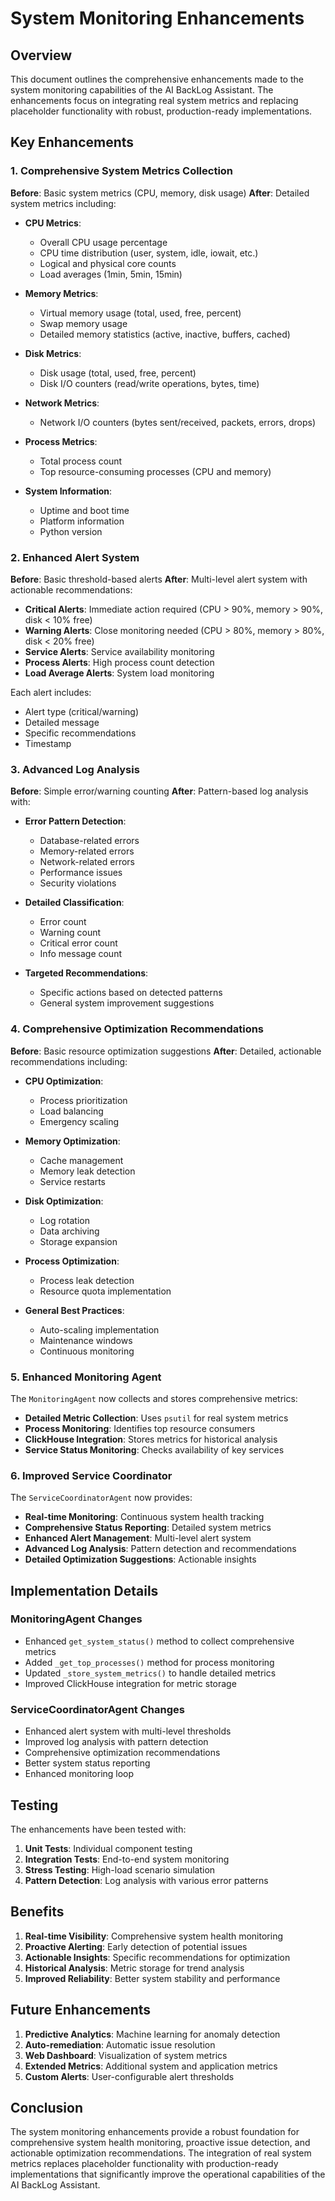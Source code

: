 



# System Monitoring Enhancements

## Overview

This document outlines the comprehensive enhancements made to the system monitoring capabilities of the AI BackLog Assistant. The enhancements focus on integrating real system metrics and replacing placeholder functionality with robust, production-ready implementations.

## Key Enhancements

### 1. Comprehensive System Metrics Collection

**Before**: Basic system metrics (CPU, memory, disk usage)
**After**: Detailed system metrics including:

- **CPU Metrics**:
  - Overall CPU usage percentage
  - CPU time distribution (user, system, idle, iowait, etc.)
  - Logical and physical core counts
  - Load averages (1min, 5min, 15min)

- **Memory Metrics**:
  - Virtual memory usage (total, used, free, percent)
  - Swap memory usage
  - Detailed memory statistics (active, inactive, buffers, cached)

- **Disk Metrics**:
  - Disk usage (total, used, free, percent)
  - Disk I/O counters (read/write operations, bytes, time)

- **Network Metrics**:
  - Network I/O counters (bytes sent/received, packets, errors, drops)

- **Process Metrics**:
  - Total process count
  - Top resource-consuming processes (CPU and memory)

- **System Information**:
  - Uptime and boot time
  - Platform information
  - Python version

### 2. Enhanced Alert System

**Before**: Basic threshold-based alerts
**After**: Multi-level alert system with actionable recommendations:

- **Critical Alerts**: Immediate action required (CPU > 90%, memory > 90%, disk < 10% free)
- **Warning Alerts**: Close monitoring needed (CPU > 80%, memory > 80%, disk < 20% free)
- **Service Alerts**: Service availability monitoring
- **Process Alerts**: High process count detection
- **Load Average Alerts**: System load monitoring

Each alert includes:
- Alert type (critical/warning)
- Detailed message
- Specific recommendations
- Timestamp

### 3. Advanced Log Analysis

**Before**: Simple error/warning counting
**After**: Pattern-based log analysis with:

- **Error Pattern Detection**:
  - Database-related errors
  - Memory-related errors
  - Network-related errors
  - Performance issues
  - Security violations

- **Detailed Classification**:
  - Error count
  - Warning count
  - Critical error count
  - Info message count

- **Targeted Recommendations**:
  - Specific actions based on detected patterns
  - General system improvement suggestions

### 4. Comprehensive Optimization Recommendations

**Before**: Basic resource optimization suggestions
**After**: Detailed, actionable recommendations including:

- **CPU Optimization**:
  - Process prioritization
  - Load balancing
  - Emergency scaling

- **Memory Optimization**:
  - Cache management
  - Memory leak detection
  - Service restarts

- **Disk Optimization**:
  - Log rotation
  - Data archiving
  - Storage expansion

- **Process Optimization**:
  - Process leak detection
  - Resource quota implementation

- **General Best Practices**:
  - Auto-scaling implementation
  - Maintenance windows
  - Continuous monitoring

### 5. Enhanced Monitoring Agent

The `MonitoringAgent` now collects and stores comprehensive metrics:

- **Detailed Metric Collection**: Uses `psutil` for real system metrics
- **Process Monitoring**: Identifies top resource consumers
- **ClickHouse Integration**: Stores metrics for historical analysis
- **Service Status Monitoring**: Checks availability of key services

### 6. Improved Service Coordinator

The `ServiceCoordinatorAgent` now provides:

- **Real-time Monitoring**: Continuous system health tracking
- **Comprehensive Status Reporting**: Detailed system metrics
- **Enhanced Alert Management**: Multi-level alert system
- **Advanced Log Analysis**: Pattern detection and recommendations
- **Detailed Optimization Suggestions**: Actionable insights

## Implementation Details

### MonitoringAgent Changes

- Enhanced `get_system_status()` method to collect comprehensive metrics
- Added `_get_top_processes()` method for process monitoring
- Updated `_store_system_metrics()` to handle detailed metrics
- Improved ClickHouse integration for metric storage

### ServiceCoordinatorAgent Changes

- Enhanced alert system with multi-level thresholds
- Improved log analysis with pattern detection
- Comprehensive optimization recommendations
- Better system status reporting
- Enhanced monitoring loop

## Testing

The enhancements have been tested with:

1. **Unit Tests**: Individual component testing
2. **Integration Tests**: End-to-end system monitoring
3. **Stress Testing**: High-load scenario simulation
4. **Pattern Detection**: Log analysis with various error patterns

## Benefits

1. **Real-time Visibility**: Comprehensive system health monitoring
2. **Proactive Alerting**: Early detection of potential issues
3. **Actionable Insights**: Specific recommendations for optimization
4. **Historical Analysis**: Metric storage for trend analysis
5. **Improved Reliability**: Better system stability and performance

## Future Enhancements

1. **Predictive Analytics**: Machine learning for anomaly detection
2. **Auto-remediation**: Automatic issue resolution
3. **Web Dashboard**: Visualization of system metrics
4. **Extended Metrics**: Additional system and application metrics
5. **Custom Alerts**: User-configurable alert thresholds

## Conclusion

The system monitoring enhancements provide a robust foundation for comprehensive system health monitoring, proactive issue detection, and actionable optimization recommendations. The integration of real system metrics replaces placeholder functionality with production-ready implementations that significantly improve the operational capabilities of the AI BackLog Assistant.


